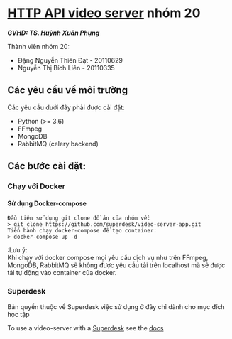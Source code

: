 # [HTTP API video server](https://github.com/datdnthcmute/VideoServer_Group20) nhóm 20  

<b><i>GVHD: TS. Huỳnh Xuân Phụng</i></b>

Thành viên nhóm 20:
- Đặng Nguyễn Thiên Đạt - 20110629
- Nguyễn Thị Bích Liên - 20110335   

## Các yêu cầu về môi trường

Các yêu cầu dưới đây phải được cài đặt:

 * Python (>= 3.6)
 * FFmpeg
 * MongoDB 
 * RabbitMQ (celery backend)
 
 
## Các bước cài đặt:
 
### Chạy với Docker
 
#### Sử dụng Docker-compose
```
Đầu tiên sử dụng git clone đồ án của nhóm về:
> git clone https://github.com/superdesk/video-server-app.git
Tiến hành chạy docker-compose để tạo container:
> docker-compose up -d
```

:Lưu ý:  
 Khi chạy với docker compose mọi yêu cầu dịch vụ như trên FFmpeg, MongoDB, RabbitMQ sẽ không được yêu cầu tải trên localhost mà sẽ được tải tự động vào container của docker.


### Superdesk

Bản quyền thuộc về Superdesk việc sử dụng ở đây chỉ dành cho mục đích học tập 

To use a video-server with a [Superdesk](https://github.com/superdesk/superdesk-core) see the [docs](https://github.com/superdesk/superdesk-core/blob/develop/docs/video_server.rst)

